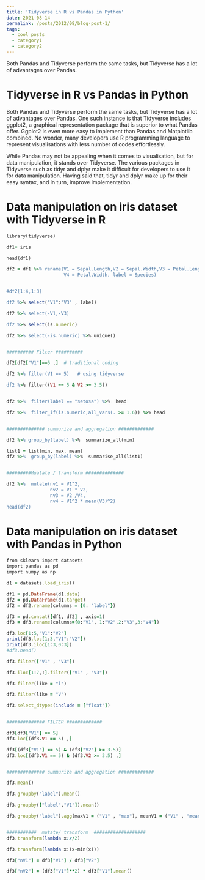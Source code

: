 ```yaml
---
title: 'Tidyverse in R vs Pandas in Python'
date: 2021-08-14
permalink: /posts/2012/08/blog-post-1/
tags:
  - cool posts
  - category1
  - category2
---
```


Both Pandas and Tidyverse perform the same tasks, but Tidyverse has a lot of advantages over Pandas.

Tidyverse in R vs Pandas in Python
======
Both Pandas and Tidyverse perform the same tasks, but Tidyverse has a lot of advantages over Pandas. One such instance is that Tidyverse includes ggplot2, a graphical representation package that is superior to what Pandas offer. Ggplot2 is even more easy to implement than Pandas and Matplotlib combined. No wonder, many developers use R programming language to represent visualisations with less number of codes effortlessly.

While Pandas may not be appealing when it comes to visualisation, but for data manipulation, it stands over Tidyverse. The various packages in Tidyverse such as tidyr and dplyr make it difficult for developers to use it for data manipulation. Having said that, tidyr and dplyr make up for their easy syntax, and in turn, improve implementation.

Data manipulation on iris dataset with Tidyverse in R
======

```ruby
library(tidyverse)

df1= iris

head(df1)

df2 = df1 %>% rename(V1 = Sepal.Length,V2 = Sepal.Width,V3 = Petal.Length,
                     V4 = Petal.Width, label = Species)


#df2[1:4,1:3]

df2 %>% select("V1":"V3" , label)

df2 %>% select(-V1,-V3)

df2 %>% select(is.numeric)

df2 %>% select(-is.numeric) %>% unique()


########## Filter ##########

df2[df2["V1"]==5 ,]  # traditional coding

df2 %>% filter(V1 == 5)   # using tidyverse

df2 %>% filter((V1 == 5 & V2 >= 3.5))


df2 %>%  filter(label == "setosa") %>%  head

df2 %>%  filter_if(is.numeric,all_vars(. >= 1.6)) %>% head


############## summurize and aggregation #############

df2 %>% group_by(label) %>%  summarize_all(min)

list1 = list(min, max, mean)
df2 %>%  group_by(label) %>%  summarise_all(list1)


#########Muatate / transform ##############

df2 %>%  mutate(nv1 = V1^2,
                nv2 = V1 * V2,
                nv3 = V2 /V4,
                nv4 = V1^2 * mean(V3)^2)
head(df2)
```

Data manipulation on iris dataset with Pandas in Python
======


```ruby
from sklearn import datasets
import pandas as pd
import numpy as np

d1 = datasets.load_iris()

df1 = pd.DataFrame(d1.data)
df2 = pd.DataFrame(d1.target)
df2 = df2.rename(columns = {0: "label"})

df3 = pd.concat([df1, df2] , axis=1)
df3 = df3.rename(columns={0:"V1", 1:"V2",2:"V3",3:"V4"})

df3.loc[1:5,"V1":"V2"]
print(df3.loc[1:3,"V1":"V2"])
print(df3.iloc[1:3,0:3])
#df3.head()

df3.filter(["V1" , "V3"])

df3.iloc[1:7,:].filter(["V1" , "V3"])

df3.filter(like = "l")

df3.filter(like = "V")

df3.select_dtypes(include = ["float"])


############## FILTER #############

df3[df3["V1"] == 5]
df3.loc[(df3.V1 == 5) ,]

df3[(df3["V1"] == 5) & (df3["V2"] >= 3.5)]
df3.loc[(df3.V1 == 5) & (df3.V2 >= 3.5) ,]


############## summurize and aggregation #############

df3.mean()

df3.groupby("label").mean()

df3.groupby(["label","V1"]).mean()

df3.groupby("label").agg(maxV1 = ("V1" , "max"), meanV1 = ("V1" , "mean") , minV1 = ("V1", "min"))


###########  mutate/ transform  ###################
df3.transform(lambda x:x/2)

df3.transform(lambda x:(x-min(x)))

df3["nV1"] = df3["V1"] / df3["V2"]

df3["nV2"] = (df3["V1"]**2) * df3["V1"].mean()
```
